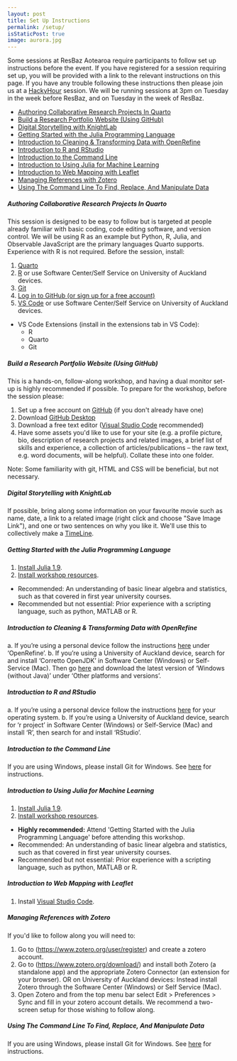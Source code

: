 ```yaml
---
layout: post
title: Set Up Instructions
permalink: /setup/
isStaticPost: true
image: aurora.jpg
---
```

Some sessions at ResBaz Aotearoa require participants to follow set up instructions before the event. If you have registered for a session requiring set up, you will be provided with a link to the relevant instructions on this page. If you have any trouble following these instructions then please join us at a [HackyHour](https://uoa-eresearch.github.io/HackyHour/) session. We will be running sessions at 3pm on Tuesday in the week before ResBaz, and on Tuesday in the week of ResBaz.

- [Authoring Collaborative Research Projects In Quarto](#authoring-collaborative-research-projects-in-quarto)
- [Build a Research Portfolio Website (Using GitHub)](#build-a-research-portfolio-website-using-github)
- [Digital Storytelling with KnightLab](#digital-storytelling-with-knightlab)
- [Getting Started with the Julia Programming Language](#getting-started-with-the-julia-programming-language)
- [Introduction to Cleaning \& Transforming Data with OpenRefine](#introduction-to-cleaning--transforming-data-with-openrefine)
- [Introduction to R and RStudio](#introduction-to-r-and-rstudio)
- [Introduction to the Command Line](#introduction-to-the-command-line)
- [Introduction to Using Julia for Machine Learning](#introduction-to-using-julia-for-machine-learning)
- [Introduction to Web Mapping with Leaflet](#introduction-to-web-mapping-with-leaflet)
- [Managing References with Zotero](#managing-references-with-zotero)
- [Using The Command Line To Find, Replace, And Manipulate Data](#using-the-command-line-to-find-replace-and-manipulate-data)

##### <b>Authoring Collaborative Research Projects In Quarto</b>

This session is designed to be easy to follow but is targeted at people already familiar with basic coding, code editing software, and version control. We will be using R as an example but Python, R, Julia, and Observable JavaScript are the primary languages Quarto supports. Experience with R is not required.
Before the session, install:
1. [Quarto](https://quarto.org/docs/get-started/)
2. [R](https://www.r-project.org/) or use Software Center/Self Service on University of Auckland devices.
3. [Git](https://git-scm.com/book/en/v2/Getting-Started-Installing-Git)
4. [Log in to GitHub (or sign up for a free account)](https://github.com/)
5. [VS Code](https://code.visualstudio.com/download) or use Software Center/Self Service on University of Auckland devices.
  - VS Code Extensions (install in the extensions tab in VS Code):
    - R
    - Quarto
    - Git

##### <b>Build a Research Portfolio Website (Using GitHub)</b>

This is a hands-on, follow-along workshop, and having a dual monitor set-up is highly recommended if possible.
To prepare for the workshop, before the session please:
1. Set up a free account on [GitHub](https://github.com/) (if you don't already have one)
2. Download [GitHub Desktop](https://desktop.github.com/)
3. Download a free text editor ([Visual Studio Code](https://code.visualstudio.com/) recommended)
4. Have some assets you'd like to use for your site (e.g. a profile picture, bio, description of research projects and related images, a brief list of skills and experience, a collection of articles/publications – the raw text, e.g. word documents, will be helpful). Collate these into one folder.

Note: Some familiarity with git, HTML and CSS will be beneficial, but not necessary.

##### <b>Digital Storytelling with KnightLab</b>

If possible, bring along some information on your favourite movie such as name, date, a link to a related image (right click and choose "Save Image Link"), and one or two sentences on why you like it. We'll use this to collectively make a [TimeLine](http://timeline.knightlab.com/).  

##### <b>Getting Started with the Julia Programming Language</b>

1. [Install Julia 1.9](https://github.com/ablaom/HelloJulia.jl/blob/dev/FIRST_STEPS.md). 
2. [Install workshop resources](https://github.com/ablaom/HelloJulia.jl/wiki/Preparing-for-your-ResBaz-2023-Julia-workshop). 

- Recommended: An understanding of basic linear algebra and statistics, such as that covered in first year university courses. 
- Recommended but not essential: Prior experience with a scripting language, such as python, MATLAB or R.

##### <b>Introduction to Cleaning & Transforming Data with OpenRefine</b>

a.	If you’re using a personal device follow the instructions [here](https://datacarpentry.org/ecology-workshop/setup-r-workshop.html#openrefine) under ‘OpenRefine’.
b.	If you’re using a University of Auckland device, search for and install ‘Corretto OpenJDK’ in Software Center (Windows) or Self-Service (Mac). Then go [here](https://openrefine.org/download.html) and download the latest version of ‘Windows (without Java)’ under ‘Other platforms and versions’.

##### <b>Introduction to R and RStudio</b>

a.	If you’re using a personal device follow the instructions [here](https://datacarpentry.org/ecology-workshop/setup-r-workshop.html#r-and-rstudio) for your operating system.
b.	If you’re using a University of Auckland device, search for ‘r project’ in Software Center (Windows) or Self-Service (Mac) and install ‘R’, then search for and install ‘RStudio’.

##### <b>Introduction to the Command Line</b>

If you are using Windows, please install Git for Windows. See [here](https://carpentries.github.io/workshop-template/#shell) for instructions.

##### <b>Introduction to Using Julia for Machine Learning</b>

1. [Install Julia 1.9](https://github.com/ablaom/HelloJulia.jl/blob/dev/FIRST_STEPS.md). 
2. [Install workshop resources](https://github.com/ablaom/HelloJulia.jl/wiki/Preparing-for-your-ResBaz-2023-Julia-workshop). 

- **Highly recommended:** Attend 'Getting Started with the Julia Programming Language' before attending this workshop.
- Recommended: An understanding of basic linear algebra and statistics, such as that covered in first year university courses. 
- Recommended but not essential: Prior experience with a scripting language, such as python, MATLAB or R.

##### <b>Introduction to Web Mapping with Leaflet</b>
1. Install [Visual Studio Code](https://code.visualstudio.com/).

##### <b>Managing References with Zotero</b>

If you'd like to follow along you will need to:
1. Go to (https://www.zotero.org/user/register) and create a zotero account.
2. Go to (https://www.zotero.org/download/) and install both Zotero (a standalone app) and the appropriate Zotero Connector (an extension for your browser). OR on University of Auckland devices: Instead install Zotero through the Software Center (Windows) or Self Service (Mac).
3. Open Zotero and from the top menu bar select Edit > Preferences > Sync and fill in your zotero account details.
We recommend a two-screen setup for those wishing to follow along.

##### <b>Using The Command Line To Find, Replace, And Manipulate Data</b>

If you are using Windows, please install Git for Windows. See [here](https://carpentries.github.io/workshop-template/#shell) for instructions.
